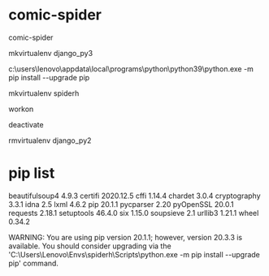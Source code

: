 # comic-spider
comic-spider

mkvirtualenv   django_py3

c:\users\lenovo\appdata\local\programs\python\python39\python.exe -m pip install --upgrade pip

mkvirtualenv   spiderh

workon

deactivate

rmvirtualenv   django_py2

# pip list

beautifulsoup4 4.9.3
certifi        2020.12.5
cffi           1.14.4
chardet        3.0.4
cryptography   3.3.1
idna           2.5
lxml           4.6.2
pip            20.1.1
pycparser      2.20
pyOpenSSL      20.0.1
requests       2.18.1
setuptools     46.4.0
six            1.15.0
soupsieve      2.1
urllib3        1.21.1
wheel          0.34.2

WARNING: You are using pip version 20.1.1; however, version 20.3.3 is available.
You should consider upgrading via the 'C:\Users\Lenovo\Envs\spiderh\Scripts\python.exe -m pip install --upgrade pip' command.